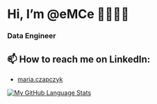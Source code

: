  # Hi, I’m @__eMCe__ 🙋🏽‍♀️👋 
### Data Engineer

## 📫 How to reach me on LinkedIn: 
- [maria.czapczyk](https://www.linkedin.com/in/maria-czapczyk/)




[![My GitHub Language Stats](https://github-readme-stats.vercel.app/api/top-langs/?username=MarieeCzy&langs_count=5&theme=tokyonight)]()


<!---
MarieeCzy/MarieeCzy is a ✨ special ✨ repository because its `README.md` (this file) appears on your GitHub profile.
You can click the Preview link to take a look at your changes.
--->
